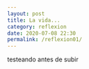 ```yaml
---
layout: post 
title: La vida...
category: reflexion
date: 2020-07-08 22:30
permalink: /reflexion01/
---
```

testeando antes de subir